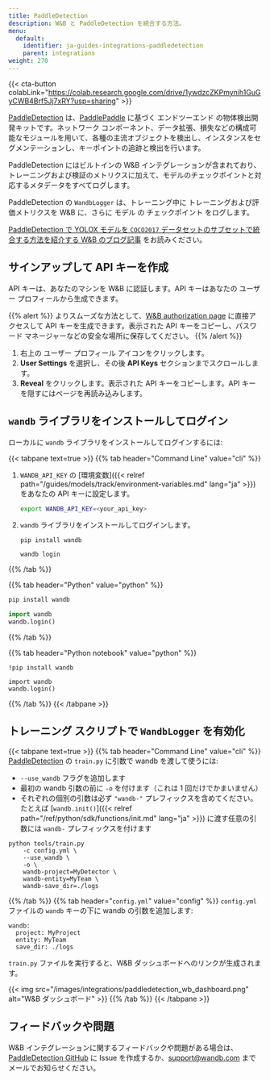 ```yaml
---
title: PaddleDetection
description: W&B と PaddleDetection を統合する方法。
menu:
  default:
    identifier: ja-guides-integrations-paddledetection
    parent: integrations
weight: 270
---
```


{{< cta-button colabLink="https://colab.research.google.com/drive/1ywdzcZKPmynih1GuGyCWB4Brf5Jj7xRY?usp=sharing" >}}

[PaddleDetection](https://github.com/PaddlePaddle/PaddleDetection) は、[PaddlePaddle](https://github.com/PaddlePaddle/Paddle) に基づく エンドツーエンド の物体検出開発キットです。ネットワーク コンポーネント、データ拡張、損失などの構成可能なモジュールを用いて、各種の主流オブジェクトを検出し、インスタンスをセグメンテーションし、キーポイントの追跡と検出を行います。

PaddleDetection にはビルトインの W&B インテグレーションが含まれており、トレーニングおよび検証のメトリクスに加えて、モデルのチェックポイントと対応するメタデータをすべてログします。

PaddleDetection の `WandbLogger` は、トレーニング中に トレーニングおよび評価メトリクスを W&B に、さらに モデル の チェックポイント をログします。

[PaddleDetection で YOLOX モデルを `COCO2017` データセットのサブセットで統合する方法を紹介する W&B のブログ記事](https://wandb.ai/manan-goel/PaddleDetectionYOLOX/reports/Object-Detection-with-PaddleDetection-and-W-B--VmlldzoyMDU4MjY0) をお読みください。

## サインアップして API キーを作成

API キーは、あなたのマシンを W&B に認証します。API キーはあなたの ユーザー プロフィールから生成できます。

{{% alert %}}
よりスムーズな方法として、[W&B authorization page](https://wandb.ai/authorize) に直接アクセスして API キーを生成できます。表示された API キーをコピーし、パスワード マネージャーなどの安全な場所に保存してください。
{{% /alert %}}

1. 右上の ユーザー プロフィール アイコンをクリックします。
1. **User Settings** を選択し、その後 **API Keys** セクションまでスクロールします。
1. **Reveal** をクリックします。表示された API キーをコピーします。API キーを隠すにはページを再読み込みします。

## `wandb` ライブラリをインストールしてログイン

ローカルに `wandb` ライブラリをインストールしてログインするには:

{{< tabpane text=true >}}
{{% tab header="Command Line" value="cli" %}}

1. `WANDB_API_KEY` の [環境変数]({{< relref path="/guides/models/track/environment-variables.md" lang="ja" >}}) をあなたの API キーに設定します。

    ```bash
    export WANDB_API_KEY=<your_api_key>
    ```

1. `wandb` ライブラリをインストールしてログインします。



    ```shell
    pip install wandb

    wandb login
    ```

{{% /tab %}}

{{% tab header="Python" value="python" %}}

```bash
pip install wandb
```
```python
import wandb
wandb.login()
```

{{% /tab %}}

{{% tab header="Python notebook" value="python" %}}

```notebook
!pip install wandb

import wandb
wandb.login()
```

{{% /tab %}}
{{< /tabpane >}}

## トレーニング スクリプトで `WandbLogger` を有効化

{{< tabpane text=true >}}
{{% tab header="Command Line" value="cli" %}}
[PaddleDetection](https://github.com/PaddlePaddle/PaddleDetection/) の `train.py` に引数で wandb を渡して使うには:

* `--use_wandb` フラグを追加します
* 最初の wandb 引数の前に `-o` を付けます（これは 1 回だけでかまいません）
* それぞれの個別の引数は必ず `"wandb-"` プレフィックスを含めてください。たとえば [`wandb.init()`]({{< relref path="/ref/python/sdk/functions/init.md" lang="ja" >}}) に渡す任意の引数には `wandb-` プレフィックスを付けます

```shell
python tools/train.py 
    -c config.yml \ 
    --use_wandb \
    -o \ 
    wandb-project=MyDetector \
    wandb-entity=MyTeam \
    wandb-save_dir=./logs
```
{{% /tab %}}
{{% tab header="`config.yml`" value="config" %}}
`config.yml` ファイルの `wandb` キーの下に wandb の引数を追加します:

```
wandb:
  project: MyProject
  entity: MyTeam
  save_dir: ./logs
```

`train.py` ファイルを実行すると、W&B ダッシュボードへのリンクが生成されます。

{{< img src="/images/integrations/paddledetection_wb_dashboard.png" alt="W&B ダッシュボード" >}}
{{% /tab %}}
{{< /tabpane >}}

## フィードバックや問題

W&B インテグレーションに関するフィードバックや問題がある場合は、[PaddleDetection GitHub](https://github.com/PaddlePaddle/PaddleDetection) に Issue を作成するか、<a href="mailto:support@wandb.com">support@wandb.com</a> までメールでお知らせください。